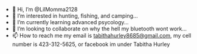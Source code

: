 - 👋 Hi, I’m @LilMomma2128
- 👀 I’m interested in hunting, fishing, and camping...
- 🌱 I’m currently learning advanced psycology...
- 💞️ I’m looking to collaborate on why the hell my bluetooth wont work...
- 📫 How to reach me my email is tabithahurley8685@gmail.com, my cell number is 423-312-5625, or facebook im under Tabitha Hurley

<!---
LilMomma2128/LilMomma2128 is a ✨ special ✨ repository because its `README.md` (this file) appears on your GitHub profile.
You can click the Preview link to take a look at your changes.
--->
